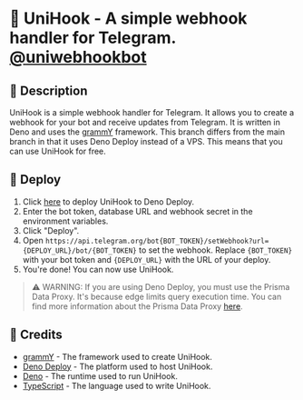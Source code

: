 # 📡 UniHook - A simple webhook handler for Telegram. [@uniwebhookbot](https://uniwebhookbot.t.me/)

## 📝 Description

UniHook is a simple webhook handler for Telegram. It allows you to create a webhook for your bot and receive updates from Telegram. It is written in Deno and uses the [grammY](https://grammy.dev) framework. This branch differs from the main branch in that it uses Deno Deploy instead of a VPS. This means that you can use UniHook for free.

## 🚀 Deploy

1. Click [here](https://dash.deno.com/new?url=https://raw.githubusercontent.com/voxelin/unihook/master/api/edge.ts&env=BOT_TOKEN,DATABASE_URL,WEBHOOK_SECRET) to deploy UniHook to Deno Deploy.
2. Enter the bot token, database URL and webhook secret in the environment variables.
3. Click "Deploy".
4. Open `https://api.telegram.org/bot{BOT_TOKEN}/setWebhook?url={DEPLOY_URL}/bot/{BOT_TOKEN}` to set the webhook. Replace `{BOT_TOKEN}` with your bot token and `{DEPLOY_URL}` with the URL of your deploy.
5. You're done! You can now use UniHook.

> ⚠ WARNING: If you are using Deno Deploy, you must use the Prisma Data Proxy. It's because edge limits query execution time. You can find more information about the Prisma Data Proxy [here](https://www.prisma.io/docs/data-platform/data-proxy/use-data-proxy).

## 👏 Credits

- [grammY](https://grammy.dev) - The framework used to create UniHook.
- [Deno Deploy](https://deno.com/deploy) - The platform used to host UniHook.
- [Deno](https://deno.land) - The runtime used to run UniHook.
- [TypeScript](https://www.typescriptlang.org) - The language used to write UniHook.